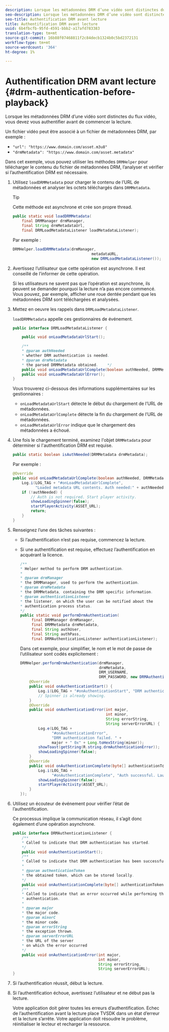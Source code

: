 ```yaml
---
description: Lorsque les métadonnées DRM d’une vidéo sont distinctes du flux vidéo, vous devez vous authentifier avant de commencer la lecture.
seo-description: Lorsque les métadonnées DRM d’une vidéo sont distinctes du flux vidéo, vous devez vous authentifier avant de commencer la lecture.
seo-title: Authentification DRM avant lecture
title: Authentification DRM avant lecture
uuid: 6b4fbcfb-95fd-4591-bbb2-a17afd783383
translation-type: tm+mt
source-git-commit: 16b88f07468811f2c84decb1324b0c5bd2372131
workflow-type: tm+mt
source-wordcount: '364'
ht-degree: 1%

---
```



# Authentification DRM avant lecture {#drm-authentication-before-playback}

Lorsque les métadonnées DRM d’une vidéo sont distinctes du flux vidéo, vous devez vous authentifier avant de commencer la lecture.

Un fichier vidéo peut être associé à un fichier de métadonnées DRM, par exemple :

* `"url": "https://www.domain.com/asset.m3u8"`
* `"drmMetadata": "https://www.domain.com/asset.metadata"`

Dans cet exemple, vous pouvez utiliser les méthodes `DRMHelper` pour télécharger le contenu du fichier de métadonnées DRM, l’analyser et vérifier si l’authentification DRM est nécessaire.

1. Utilisez `loadDRMMetadata` pour charger le contenu de l’URL de métadonnées et analyser les octets téléchargés dans `DRMMetadata`.

   >[!TIP]
   >
   >Cette méthode est asynchrone et crée son propre thread.

   ```java
   public static void loadDRMMetadata( 
       final DRMManager drmManager, 
       final String drmMetadataUrl,  
       final DRMLoadMetadataListener loadMetadataListener); 
   ```

   Par exemple :

   ```java
   DRMHelper.loadDRMMetadata(drmManager,  
                                      metadataURL,  
                                      new DRMLoadMetadataListener());
   ```

1. Avertissez l’utilisateur que cette opération est asynchrone. Il est conseillé de l’informer de cette opération.

   Si les utilisateurs ne savent pas que l’opération est asynchrone, ils peuvent se demander pourquoi la lecture n’a pas encore commencé. Vous pouvez, par exemple, afficher une roue dentée pendant que les métadonnées DRM sont téléchargées et analysées.

1. Mettez en oeuvre les rappels dans `DRMLoadMetadataListener`.

   `loadDRMMetadata` appelle ces gestionnaires de événement.

   ```java
   public interface DRMLoadMetadataListener { 
   
       public void onLoadMetadataUrlStart(); 
   
       /** 
       * @param authNeeded 
       * whether DRM authentication is needed. 
       * @param drmMetadata 
       * the parsed DRMMetadata obtained.    */ 
       public void onLoadMetadataUrlComplete(boolean authNeeded, DRMMetadata drmMetadata); 
       public void onLoadMetadataUrlError(); 
   } 
   ```

   Vous trouverez ci-dessous des informations supplémentaires sur les gestionnaires :

   * `onLoadMetadataUrlStart` détecte le début du chargement de l’URL de métadonnées.
   * `onLoadMetadataUrlComplete` détecte la fin du chargement de l’URL de métadonnées.
   * `onLoadMetadataUrlError` indique que le chargement des métadonnées a échoué.

1. Une fois le chargement terminé, examinez l&#39;objet `DRMMetadata` pour déterminer si l&#39;authentification DRM est requise.

   ```java
   public static boolean isAuthNeeded(DRMMetadata drmMetadata);
   ```

   Par exemple :

   ```java
   @Override 
   public void onLoadMetadataUrlComplete(boolean authNeeded, DRMMetadata drmMetadata) {  
       Log.i(LOG_TAG + "#onLoadMetadataUrlComplete",  
             "Loaded metadata URL contents. Auth needed:" + authNeeded + "."); 
       if (!authNeeded) { 
           // Auth is not required. Start player activity.     
           showLoadingSpinner(false);     
           startPlayerActivity(ASSET_URL); 
           return; 
       } 
   } 
   ```

1. Renseignez l’une des tâches suivantes :

   * Si l’authentification n’est pas requise, commencez la lecture.
   * Si une authentification est requise, effectuez l’authentification en acquérant la licence.

      ```java
      /** 
      * Helper method to perform DRM authentication. 
      * 
      * @param drmManager 
      * the DRMManager, used to perform the authentication. 
      * @param drmMetadata 
      * the DRMMetadata, containing the DRM specific information. 
      * @param authenticationListener 
      * the listener, on which the user can be notified about the 
      * authentication process status. 
      */ 
      public static void performDrmAuthentication( 
           final DRMManager drmManager,  
           final DRMMetadata drmMetadata, 
           final String authUser,  
           final String authPass,  
           final DRMAuthenticationListener authenticationListener);
      ```

      Dans cet exemple, pour simplifier, le nom et le mot de passe de l’utilisateur sont codés explicitement :

      ```java
      DRMHelper.performDrmAuthentication(drmManager,  
                                         drmMetadata,  
                                         DRM_USERNAME,  
                                         DRM_PASSWORD, new DRMAuthenticationListener() { 
          @Override 
          public void onAuthenticationStart() { 
              Log.i(LOG_TAG + "#onAuthenticationStart", "DRM authentication started."); 
              // Spinner is already showing. 
          } 
          @Override 
          public void onAuthenticationError(int major,  
                                            int minor,  
                                            String errorString,  
                                            String serverErrorURL) { 
              Log.e(LOG_TAG +  
                    "#onAuthenticationError",  
                    "DRM authentication failed. " +  
                    major + " 0x" + Long.toHexString(minor)); 
              showToast(getString(R.string.drmAuthenticationError));   
              showLoadingSpinner(false); 
          } 
          @Override 
          public void onAuthenticationComplete(byte[] authenticationToken) { 
              Log.i(LOG_TAG +  
                    "#onAuthenticationComplete", "Auth successful. Launching content."); 
              showLoadingSpinner(false); 
              startPlayerActivity(ASSET_URL); 
          } 
      }); 
      ```

1. Utilisez un écouteur de événement pour vérifier l’état de l’authentification.

   Ce processus implique la communication réseau, il s’agit donc également d’une opération asynchrone.

   ```java
   public interface DRMAuthenticationListener { 
       /** 
       * Called to indicate that DRM authentication has started. 
       */ 
       public void onAuthenticationStart(); 
       /** 
       * Called to indicate that DRM authentication has been successful. 
       * 
       * @param authenticationToken 
       * the obtained token, which can be stored locally. 
       */ 
       public void onAuthenticationComplete(byte[] authenticationToken); 
       /** 
       * Called to indicate that an error occurred while performing the DRM 
       * authentication. 
       * 
       * @param major 
       * the major code. 
       * @param minorC 
       * the minor code. 
       * @param errorString 
       * the exception thrown. 
       * @param serverErrorURL 
       * the URL of the server  
       * on which the error occurred 
       */ 
       public void onAuthenticationError(int major,  
                                         int minor,  
                                         String errorString,  
                                         String serverErrorURL); 
   } 
   ```

1. Si l’authentification réussit, début la lecture.
1. Si l’authentification échoue, avertissez l’utilisateur et ne début pas la lecture.

   Votre application doit gérer toutes les erreurs d’authentification. Echec de l’authentification avant la lecture place TVSDK dans un état d’erreur et la lecture s’arrête. Votre application doit résoudre le problème, réinitialiser le lecteur et recharger la ressource.
